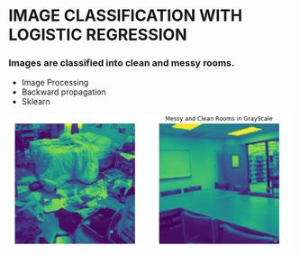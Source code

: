 # IMAGE CLASSIFICATION WITH LOGISTIC REGRESSION
### Images are classified into clean and messy rooms.
* Image Processing
* Backward propagation
* Sklearn



![](/c.png)
